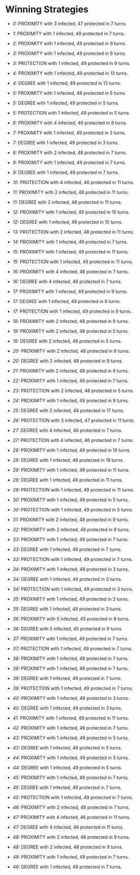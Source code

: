 # Winning Strategies

* _0:_ PROXIMITY with 3 infected, 47 protected in 7 turns.


* _1:_ PROXIMITY with 1 infected, 49 protected in 7 turns.


* _2:_ PROXIMITY with 1 infected, 49 protected in 9 turns.


* _3:_ PROXIMITY with 1 infected, 49 protected in 9 turns.


* _3:_ PROTECTION with 1 infected, 49 protected in 9 turns.


* _4:_ PROXIMITY with 1 infected, 49 protected in 13 turns.


* _4:_ DEGREE with 1 infected, 49 protected in 13 turns.


* _5:_ PROXIMITY with 1 infected, 49 protected in 5 turns.


* _5:_ DEGREE with 1 infected, 49 protected in 5 turns.


* _5:_ PROTECTION with 1 infected, 49 protected in 5 turns.


* _6:_ PROXIMITY with 4 infected, 46 protected in 9 turns.


* _7:_ PROXIMITY with 1 infected, 49 protected in 3 turns.


* _7:_ DEGREE with 1 infected, 49 protected in 3 turns.


* _8:_ PROXIMITY with 2 infected, 48 protected in 7 turns.


* _9:_ PROXIMITY with 1 infected, 49 protected in 7 turns.


* _9:_ DEGREE with 1 infected, 49 protected in 7 turns.


* _10:_ PROTECTION with 4 infected, 46 protected in 11 turns.


* _11:_ PROXIMITY with 2 infected, 48 protected in 11 turns.


* _11:_ DEGREE with 2 infected, 48 protected in 11 turns.


* _12:_ PROXIMITY with 1 infected, 49 protected in 15 turns.


* _12:_ DEGREE with 1 infected, 49 protected in 15 turns.


* _13:_ PROTECTION with 2 infected, 48 protected in 11 turns.


* _14:_ PROXIMITY with 1 infected, 49 protected in 7 turns.


* _15:_ PROXIMITY with 1 infected, 49 protected in 11 turns.


* _15:_ PROTECTION with 1 infected, 49 protected in 11 turns.


* _16:_ PROXIMITY with 4 infected, 46 protected in 7 turns.


* _16:_ DEGREE with 4 infected, 46 protected in 7 turns.


* _17:_ PROXIMITY with 1 infected, 49 protected in 9 turns.


* _17:_ DEGREE with 1 infected, 49 protected in 9 turns.


* _17:_ PROTECTION with 1 infected, 49 protected in 9 turns.


* _18:_ PROXIMITY with 2 infected, 48 protected in 9 turns.


* _19:_ PROXIMITY with 2 infected, 48 protected in 5 turns.


* _19:_ DEGREE with 2 infected, 48 protected in 5 turns.


* _20:_ PROXIMITY with 2 infected, 48 protected in 9 turns.


* _20:_ DEGREE with 2 infected, 48 protected in 9 turns.


* _21:_ PROXIMITY with 2 infected, 48 protected in 9 turns.


* _22:_ PROXIMITY with 1 infected, 49 protected in 7 turns.


* _23:_ PROTECTION with 2 infected, 48 protected in 5 turns.


* _24:_ PROXIMITY with 1 infected, 49 protected in 9 turns.


* _25:_ DEGREE with 2 infected, 48 protected in 17 turns.


* _26:_ PROTECTION with 3 infected, 47 protected in 11 turns.


* _27:_ DEGREE with 4 infected, 46 protected in 7 turns.


* _27:_ PROTECTION with 4 infected, 46 protected in 7 turns.


* _28:_ PROXIMITY with 1 infected, 49 protected in 19 turns.


* _28:_ DEGREE with 1 infected, 49 protected in 19 turns.


* _29:_ PROXIMITY with 1 infected, 49 protected in 11 turns.


* _29:_ DEGREE with 1 infected, 49 protected in 11 turns.


* _29:_ PROTECTION with 1 infected, 49 protected in 11 turns.


* _30:_ PROXIMITY with 1 infected, 49 protected in 5 turns.


* _30:_ PROTECTION with 1 infected, 49 protected in 5 turns.


* _31:_ PROXIMITY with 2 infected, 48 protected in 9 turns.


* _32:_ PROXIMITY with 2 infected, 48 protected in 9 turns.


* _33:_ PROXIMITY with 1 infected, 49 protected in 7 turns.


* _33:_ DEGREE with 1 infected, 49 protected in 7 turns.


* _33:_ PROTECTION with 1 infected, 49 protected in 7 turns.


* _34:_ PROXIMITY with 1 infected, 49 protected in 3 turns.


* _34:_ DEGREE with 1 infected, 49 protected in 3 turns.


* _34:_ PROTECTION with 1 infected, 49 protected in 3 turns.


* _35:_ PROXIMITY with 1 infected, 49 protected in 3 turns.


* _35:_ DEGREE with 1 infected, 49 protected in 3 turns.


* _36:_ PROXIMITY with 5 infected, 45 protected in 9 turns.


* _36:_ DEGREE with 5 infected, 45 protected in 9 turns.


* _37:_ PROXIMITY with 1 infected, 49 protected in 7 turns.


* _37:_ PROTECTION with 1 infected, 49 protected in 7 turns.


* _38:_ PROXIMITY with 1 infected, 49 protected in 7 turns.


* _39:_ PROXIMITY with 1 infected, 49 protected in 7 turns.


* _39:_ DEGREE with 1 infected, 49 protected in 7 turns.


* _39:_ PROTECTION with 1 infected, 49 protected in 7 turns.


* _40:_ PROXIMITY with 1 infected, 49 protected in 3 turns.


* _40:_ DEGREE with 1 infected, 49 protected in 3 turns.


* _41:_ PROXIMITY with 1 infected, 49 protected in 11 turns.


* _42:_ PROXIMITY with 1 infected, 49 protected in 7 turns.


* _43:_ PROXIMITY with 1 infected, 49 protected in 5 turns.


* _43:_ DEGREE with 1 infected, 49 protected in 5 turns.


* _44:_ PROXIMITY with 1 infected, 49 protected in 5 turns.


* _44:_ DEGREE with 1 infected, 49 protected in 5 turns.


* _45:_ PROXIMITY with 1 infected, 49 protected in 7 turns.


* _45:_ DEGREE with 1 infected, 49 protected in 7 turns.


* _45:_ PROTECTION with 1 infected, 49 protected in 7 turns.


* _46:_ PROXIMITY with 2 infected, 48 protected in 7 turns.


* _47:_ PROXIMITY with 4 infected, 46 protected in 11 turns.


* _47:_ DEGREE with 4 infected, 46 protected in 11 turns.


* _48:_ PROXIMITY with 2 infected, 48 protected in 9 turns.


* _48:_ DEGREE with 2 infected, 48 protected in 9 turns.


* _49:_ PROXIMITY with 1 infected, 49 protected in 7 turns.


* _49:_ DEGREE with 1 infected, 49 protected in 7 turns.


